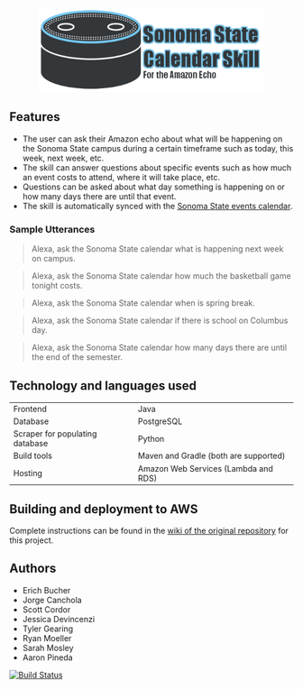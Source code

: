 <p align="center">
    <img height="150px" src="https://raw.githubusercontent.com/eBucher/CS370_Echo_Demo/master/logo.png">
	
</p>

## Features
* The user can ask their Amazon echo about what will be happening on the Sonoma State campus during a certain timeframe such as today, this week, next week, etc.
* The skill can answer questions about specific events such as how much an event costs to attend, where it will take place, etc.
* Questions can be asked about what day something is happening on or how many days there are until that event.
* The skill is automatically synced with the [Sonoma State events calendar](https://www.sonoma.edu/calendar).

### Sample Utterances
> Alexa, ask the Sonoma State calendar what is happening next week on campus.

> Alexa, ask the Sonoma State calendar how much the basketball game tonight costs.

> Alexa, ask the Sonoma State calendar when is spring break.

> Alexa, ask the Sonoma State calendar if there is school on Columbus day.

> Alexa, ask the Sonoma State calendar how many days there are until the end of the semester.

## Technology and languages used
<table><tr><td>Frontend</td><td>Java</td></tr><tr><td>Database</td><td>PostgreSQL</td></tr><tr><td>Scraper for populating database</td><td>Python </td></tr><tr><td>Build tools</td><td>Maven and Gradle (both are supported) </td></tr><tr><td>Hosting</td><td>Amazon Web Services (Lambda and RDS) </td></tr></table>

## Building and deployment to AWS
Complete instructions can be found in the [wiki of the original repository](https://github.com/370-Alexa-Project/CS370_Echo_Demo/wiki/Instructions-for-running-an-AWS-Skill) for this project.

## Authors
* Erich Bucher
* Jorge Canchola
* Scott Cordor
* Jessica Devincenzi
* Tyler Gearing
* Ryan Moeller
* Sarah Mosley
* Aaron Pineda

[![Build Status](https://travis-ci.org/370-Alexa-Project/CS370_Echo_Demo.svg?branch=ssu-calendar)](https://travis-ci.org/370-Alexa-Project/CS370_Echo_Demo)
